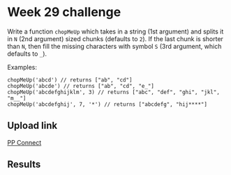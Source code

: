 # Week 29 challenge

Write a function `chopMeUp` which takes in a string (1st argument) and splits it in `N` (2nd argument) sized chunks (defaults to `2`).
If the last chunk is shorter than `N`, then fill the missing characters with symbol `S` (3rd argument, which defaults to `_`).


Examples:
```
chopMeUp('abcd') // returns ["ab", "cd"]
chopMeUp('abcde') // returns ["ab", "cd", "e_"]
chopMeUp('abcdefghijklm', 3) // returns ["abc", "def", "ghi", "jkl", "m__"]
chopMeUp('abcdefghij', 7, '*') // returns ["abcdefg", "hij****"]
```

## Upload link

[PP Connect](https://connect.passionatepeople.io/code-challenge-submission)

## Results

